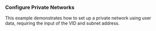 ### Configure Private Networks

This example demonstrates how to set up a private network using user data, requiring the input of the VID and subnet address.